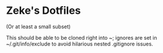 Zeke's Dotfiles
===============

(Or at least a small subset)

This should be able to be cloned right into ~; ignores are set in ~/.git/info/exclude to avoid hilarious nested .gitignore issues.
